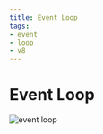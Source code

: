 ```yaml
---
title: Event Loop
tags:
- event
- loop
- v8
---
```


# Event Loop

<TagLinks />

![event loop](https://miro.medium.com/max/734/1*gKhbOEXeeaRCRarHgs9XLg.png)


<Footer />
